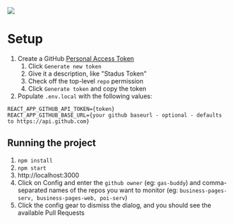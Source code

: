 ![](https://i.imgur.com/O41Yo0x.png)

# Setup
1. Create a GitHub [Personal Access Token](https://github.com/settings/tokens)
    1. Click `Generate new token`
    1. Give it a description, like "Stadus Token"
    1. Check off the top-level `repo` permission
    1. Click `Generate token` and copy the token
2. Populate `.env.local` with the following values:
```
REACT_APP_GITHUB_API_TOKEN={token}
REACT_APP_GITHUB_BASE_URL={your github baseurl - optional - defaults to https://api.github.com}
```

## Running the project

1. `npm install`
1. `npm start`
1. http://localhost:3000
1. Click on Config and enter the `github owner` (eg: `gas-buddy`) and comma-separated names of the repos you want to monitor (eg: `business-pages-serv, business-pages-web, poi-serv`)
1. Click the config gear to dismiss the dialog, and you should see the available Pull Requests